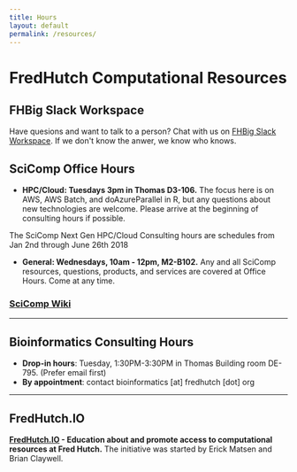 ```yaml
---
title: Hours
layout: default
permalink: /resources/
---
```


# FredHutch Computational Resources

## FHBig Slack Workspace
Have quesions and want to talk to a person? Chat with us on [FHBig Slack Workspace](https://fhbig.slack.com). If we don't know the anwer, we know who knows.

## SciComp Office Hours

- __HPC/Cloud: Tuesdays 3pm in Thomas D3-106.__
The focus here is on AWS, AWS Batch, and doAzureParallel in R​, but any
questions about new technologies are welcome. Please arrive at the
beginning of consulting hours if possible.

The SciComp Next Gen HPC/Cloud Consulting hours are schedules from Jan
2nd through June 26th 2018

- __General: Wednesdays, 10am - 12pm, M2-B102.__
Any and all SciComp resources, questions, products, and services are covered at Office Hours. Come at any time.

### [SciComp Wiki](https://teams.fhcrc.org/sites/citwiki/SciComp/)

---

## Bioinformatics Consulting Hours
- __Drop-in hours__: Tuesday, 1:30PM-3:30PM in Thomas Building room DE-795. (Prefer email first) 
- __By appointment__: contact bioinformatics [at] fredhutch [dot] org

---

## FredHutch.IO
__[FredHutch.IO](www.fredhutch.io) - Education about and promote access to computational resources at Fred Hutch.__ The initiative was started by Erick Matsen and Brian Claywell.

